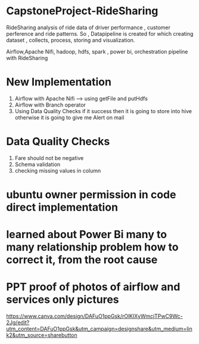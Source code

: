 # CapstoneProject-RideSharing
RideSharing analysis of ride data  of driver performance , customer perference and ride patterns. 
So , Datapipeline is created for which creating dataset , collects, process, storing and visualization.


Airflow,Apache Nifi,  hadoop, hdfs, spark , power bi, orchestration pipeline with RideSharing 


# New Implementation

1. Airflow with Apache Nifi --> using getFile and putHdfs
2. Airflow with Branch operator
3. Using Data Quality Checks if it success then it is going to store into hive otherwise it is going to give me Alert on mail

# Data Quality Checks

1. Fare should not be negative
2. Schema validation
3. checking missing values in column

# ubuntu owner permission in code direct implementation
# learned about Power Bi many to many relationship problem how to correct it, from the root cause

# PPT proof of photos of airflow and services only pictures 
https://www.canva.com/design/DAFuO1ppGsk/rOlKlXyWmcjTPwC9Wc-2Jg/edit?utm_content=DAFuO1ppGsk&utm_campaign=designshare&utm_medium=link2&utm_source=sharebutton

